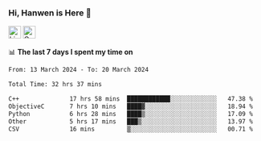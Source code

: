 ### Hi, Hanwen is Here 👋
<p>
	<a href="https://www.linkedin.com/in/liu-hanwen/"><img src="https://img.shields.io/badge/@hanwen-0A66C2?style=flat&logo=LinkedIn&logoColor=white" alt="Linkedin"  height="25px"/></a> 
	<a href="https://scholar.google.com/citations?user=HDF0su0AAAAJ"><img src="https://img.shields.io/badge/scholar-4385FE.svg?&style=plastic&logo=google-scholar&logoColor=white" alt="Google Scholar" height="25px"> </a>
</p>

📊 **The last 7 days I spent my time on** 
<!--START_SECTION:waka-->

```txt
From: 13 March 2024 - To: 20 March 2024

Total Time: 32 hrs 37 mins

C++              17 hrs 58 mins  ████████████░░░░░░░░░░░░░   47.38 %
ObjectiveC       7 hrs 10 mins   ████▓░░░░░░░░░░░░░░░░░░░░   18.94 %
Python           6 hrs 28 mins   ████▒░░░░░░░░░░░░░░░░░░░░   17.09 %
Other            5 hrs 17 mins   ███▒░░░░░░░░░░░░░░░░░░░░░   13.97 %
CSV              16 mins         ▒░░░░░░░░░░░░░░░░░░░░░░░░   00.71 %
```

<!--END_SECTION:waka-->


<!--
**david990917/david990917** is a ✨ _special_ ✨ repository because its `README.md` (this file) appears on your GitHub profile.

Here are some ideas to get you started:

- 🔭 I’m currently working on ...
- 🌱 I’m currently learning ...
- 👯 I’m looking to collaborate on ...
- 🤔 I’m looking for help with ...
- 💬 Ask me about ...
- 📫 How to reach me: ...
- 😄 Pronouns: ...
- ⚡ Fun fact: ...
-->
